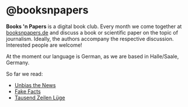 # @booksnpapers

**Books 'n Papers** is a digital book club. Every month we come together at [booksnpapers.de](https://booksnpapers.de/) and discuss a book or scientific paper on the topic of journalism. Ideally, the authors accompany the respective discussion. Interested people are welcome!

At the moment our language is German, as we are based in Halle/Saale, Germany.

So far we read:

- [Unbias the News](https://unbias-the-news.booksnpapers.de/)
- [Fake Facts](https://fake-facts.booksnpapers.de/)
- [Tausend Zeilen Lüge](https://tausend-zeilen-luege.booksnpapers.de/)
